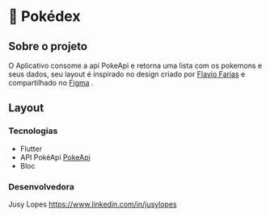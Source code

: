 # 📱 Pokédex
## Sobre o projeto

O Aplicativo consome a api PokeApi e retorna uma lista com os pokemons e seus dados, seu layout é inspirado no design criado por [Flavio Farias](https://farias.design) e compartilhado no [Figma](https://www.figma.com/file/THLxZSlOoUYMZrjFg0Kl1M/Pokédex?node-id=18241%3A2789) .


## Layout 


### Tecnologias 

* Flutter
* API PokéApi [PokeApi](https://pokeapi.co)
* Bloc


### Desenvolvedora

Jusy Lopes
https://www.linkedin.com/in/jusylopes
